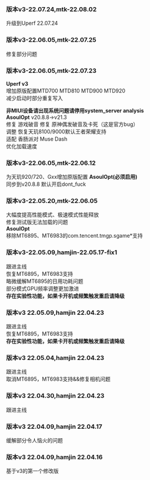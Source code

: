 ### 版本v3-22.07.24,mtk-22.08.02    
升级到Uperf 22.07.24  
### 版本v3-22.06.05,mtk-22.07.25  
修复部分问题
### 版本v3-22.06.05,mtk-22.07.23   
**Uperf v3**   
增加原版配置MTD700 MTD810 MTD900 MTD920   
减少启动时部分重复写入  

**非MIUI设备请出现系统问题请停用system_server analysis**   
**AsoulOpt** v20.8.8->v21.3  
修复 游戏破音 
修复 原神偶发破音及卡死（这是官方bug）  
调整 恢复天玑8100/9000默认王者荣耀支持  
适配 香肠派对 Muse Dash   
优化加载速度   
### 版本v3-22.06.05,mtk-22.06.12   
为天玑920/720、Gxx增加原版配置
**AsoulOpt(必须启用)**  
同步到v20.8.8
默认开启dont_fuck

### 版本v3-22.05.20,mtk-22.06.05
大幅度提高性能模式、极速模式性能释放  
修复测试版无法加载的问题  
**AsoulOpt**  
移除MT6895、MT6983的com.tencent.tmgp.sgame*支持  

### 版本v3-22.05.09,hamjin-22.05.17-fix1   
跟进主线   
恢复MT6895，MT6983支持  
略微缓解MT6895的日用功耗问题  
部分模式GPU频率调整更加激进  
**存在实验性功能，如果卡开机或频繁触发重启请降级**     

### 版本v3 22.05.09,hamjin 22.04.23   
跟进主线   
恢复MT6895，MT6983支持  
**存在实验性功能，如果卡开机或频繁触发重启请降级**     

### 版本v3 22.05.04,hamjin 22.04.23   
跟进主线   
取消MT6895，MT6983支持&&修复相机问题    
  
### 版本v3 22.04.30,hamjin 22.04.23   
跟进主线       

### 版本v3 22.04.09,hamjin 22.04.17  
缓解部分令人恼火的问题      

### 版本v3 22.04.09,hamjin 22.04.16  
基于v3的第一个修改版    